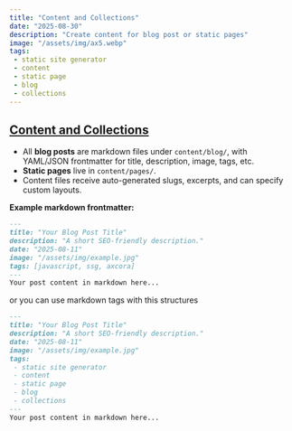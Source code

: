 ```yaml
---
title: "Content and Collections"
date: "2025-08-30"
description: "Create content for blog post or static pages"
image: "/assets/img/ax5.webp"
tags: 
 - static site generator
 - content
 - static page
 - blog
 - collections
---
```


## [Content and Collections](/docs/content.html)

- All **blog posts** are markdown files under `content/blog/`, with YAML/JSON frontmatter for title, description, image, tags, etc.
- **Static pages** live in `content/pages/`.
- Content files receive auto-generated slugs, excerpts, and can specify custom layouts.

**Example markdown frontmatter:**

```markdown
---
title: "Your Blog Post Title"
description: "A short SEO-friendly description."
date: "2025-08-11"
image: "/assets/img/example.jpg"
tags: [javascript, ssg, axcora]
---
Your post content in markdown here...
```
or you can use markdown tags with this structures

```markdown
---
title: "Your Blog Post Title"
description: "A short SEO-friendly description."
date: "2025-08-11"
image: "/assets/img/example.jpg"
tags: 
 - static site generator
 - content
 - static page
 - blog
 - collections
---
Your post content in markdown here...
```